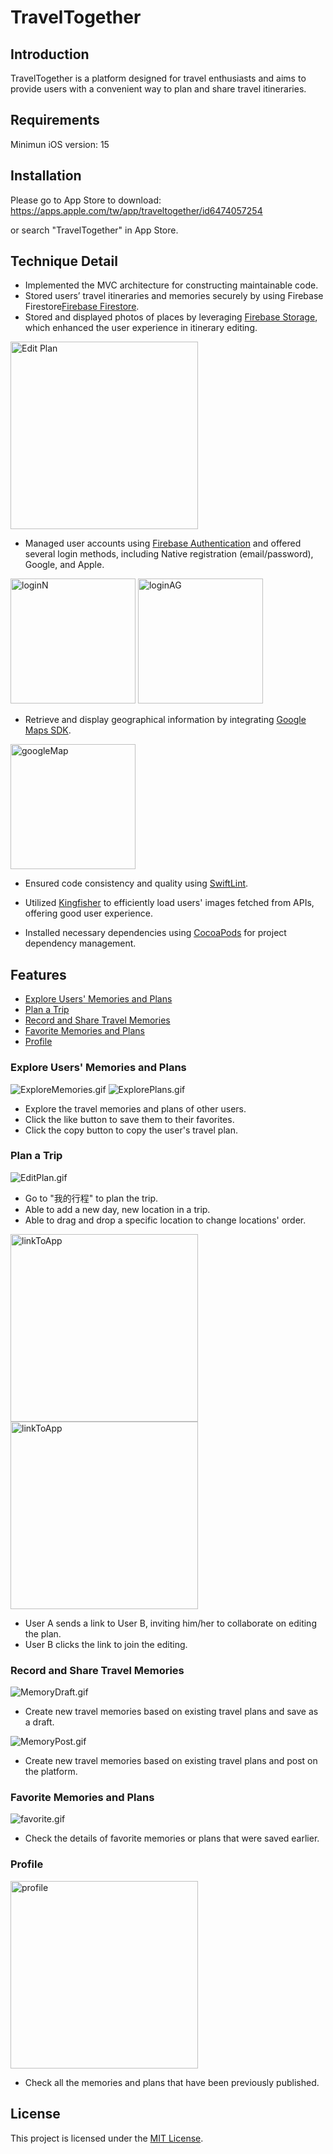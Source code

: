 # TravelTogether
## Introduction   
TravelTogether is a platform designed for travel enthusiasts and aims to provide users with a convenient way to plan and share travel itineraries.

## Requirements
Minimun iOS version: 15

## Installation
Please go to App Store to download:
https://apps.apple.com/tw/app/traveltogether/id6474057254

or search "TravelTogether" in App Store.

## Technique Detail
- Implemented the MVC architecture for constructing maintainable code.
- Stored users’ travel itineraries and memories securely by using Firebase Firestore[Firebase Firestore](https://firebase.google.com/docs/firestore).
- Stored and displayed photos of places by leveraging [Firebase Storage](https://firebase.google.com/docs/storage), which enhanced the user experience in itinerary editing.

<img src="./READMEgif/EditPlan.png" alt="Edit Plan" width="300">

- Managed user accounts using [Firebase Authentication](https://firebase.google.com/docs/auth) and offered several login methods, including Native registration (email/password), Google, and Apple.

<img src="./READMEgif/loginN.png" alt="loginN" width="200">  <img src="./READMEgif/loginWithAG.png" alt="loginAG" width="200">

- Retrieve and display geographical information by integrating [Google Maps SDK](https://developers.google.com/maps/documentation/ios-sdk/overview).

<img src="./READMEgif/googleMap.png" alt="googleMap" width="200">

- Ensured code consistency and quality using [SwiftLint](https://github.com/realm/SwiftLint).

- Utilized [Kingfisher](https://github.com/onevcat/Kingfisher) to efficiently load users' images fetched from APIs, offering good user experience.

- Installed necessary dependencies using [CocoaPods](https://cocoapods.org) for project dependency management.

## Features
- [Explore Users' Memories and Plans](#explore-users-memories-and-plans)
 - [Plan a Trip](#plan-a-trip)
 - [Record and Share Travel Memories](#record-and-share-travel-memories)
 - [Favorite Memories and Plans](#favorite-memories-and-plans)
 - [Profile](#profile)

### Explore Users' Memories and Plans

![ExploreMemories.gif](./READMEgif/exploreMemories.gif)
![ExplorePlans.gif](./READMEgif/explorePlans.gif)

- Explore the travel memories and plans of other users.
- Click the like button to save them to their favorites.
- Click the copy button to copy the user's travel plan.

### Plan a Trip

![EditPlan.gif](./READMEgif/EditPlan.gif)

- Go to "我的行程" to plan the trip.
- Able to add a new day, new location in a trip.
- Able to drag and drop a specific location to change locations' order.

<img src="./READMEgif/sendALink.gif" alt="linkToApp" width="300">  <img src="./READMEgif/linkToApp.gif" alt="linkToApp" width="300">

- User A sends a link to User B, inviting him/her to collaborate on editing the plan.
- User B clicks the link to join the editing.

### Record and Share Travel Memories
![MemoryDraft.gif](./READMEgif/MemoryDraft.gif)

- Create new travel memories based on existing travel plans and save as a draft.

![MemoryPost.gif](./READMEgif/MemoryPost.gif)

- Create new travel memories based on existing travel plans and post on the platform.

### Favorite Memories and Plans

![favorite.gif](./READMEgif/favoriteMP.gif)

- Check the details of favorite memories or plans that were saved earlier.

### Profile

<img src="./READMEgif/profile.png" alt="profile" width="300">

- Check all the memories and plans that have been previously published.

## License
This project is licensed under the [MIT License](LICENSE).